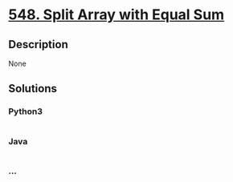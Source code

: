 # [548. Split Array with Equal Sum](https://leetcode.com/problems/split-array-with-equal-sum)

## Description
None


## Solutions


### Python3

```python

```

### Java

```java

```

### ...
```

```
